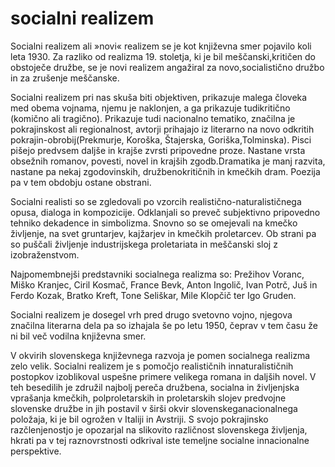 # socialni realizem


Socialni realizem ali »novi« realizem se je kot književna smer pojavilo koli leta 1930. Za razliko od realizma 19. stoletja, ki je bil meščanski,kritičen do obstoječe   družbe, se je novi realizem angažiral za novo,socialistično družbo in za zrušenje meščanske.

Socialni realizem pri nas skuša biti objektiven, prikazuje malega človeka med obema vojnama, njemu je naklonjen, a ga prikazuje tudikritično (komično ali tragično). Prikazuje tudi nacionalno tematiko, značilna je pokrajinskost ali regionalnost, avtorji  prihajajo iz literarno na novo odkritih pokrajin-obrobij(Prekmurje, Koroška, Štajerska, Goriška,Tolminska). Pisci pišejo predvsem daljše in krajše zvrsti pripovedne proze. Nastane vrsta obsežnih romanov, povesti, novel in krajših zgodb.Dramatika je manj razvita, nastane pa nekaj   zgodovinskih, družbenokritičnih in kmečkih dram. Poezija pa v tem obdobju ostane obstrani.

Socialni realisti so se zgledovali po vzorcih realistično-naturalističnega opusa, dialoga in kompozicije. Odklanjali so preveč subjektivno pripovedno tehniko dekadence in simbolizma. Snovno so se omejevali na kmečko življenje, na svet gruntarjev, kajžarjev in kmečkih proletarcev. Ob strani pa so puščali življenje industrijskega proletariata in meščanski sloj z izobraženstvom. 

Najpomembnejši predstavniki socialnega realizma so: Prežihov Voranc, Miško Kranjec, Ciril Kosmač, France Bevk, Anton Ingolič, Ivan Potrč, Juš in Ferdo Kozak, Bratko Kreft, Tone Seliškar, Mile Klopčič ter Igo Gruden.

Socialni realizem je dosegel vrh pred drugo svetovno vojno, njegova značilna literarna dela pa so izhajala še po letu 1950, čeprav v tem času že ni bil več vodilna književna smer.

V okvirih slovenskega književnega razvoja  je pomen  socialnega realizma zelo velik. Socialni realizem je s pomočjo realističnih   innaturalističnih postopkov izoblikoval uspešne primere velikega romana in daljših novel. V teh besedilih je združil najbolj pereča družbena, socialna in življenjska vprašanja kmečkih, polproletarskih in proletarskih slojev predvojne slovenske družbe in jih postavil v   širši okvir slovenskeganacionalnega položaja, ki je bil ogrožen v Italiji in Avstriji. S svojo pokrajinsko razčlenjenostjo je opozarjal na slikovito različnost slovenskega življenja, hkrati pa v tej raznovrstnosti odkrival iste temeljne socialne innacionalne perspektive.
